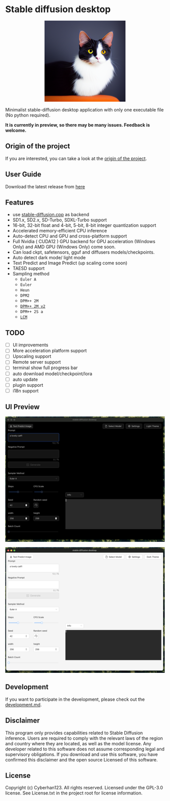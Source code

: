 # Stable diffusion desktop

<p align="center">
  <img src="./assets/img.png" width="256x">
</p>

Minimalist stable-diffusion desktop application with only one executable file (No python required).

**It is currently in preview, so there may be many issues. Feedback is welcome.**

## Origin of the project

If you are interested, you can take a look at the [origin of the project](./docs/origin.md).

## User Guide
Download the latest release from [here](https://github.com/Cyberhan123/stable-diffusion-desktop/releases/latest)

## Features
- use [stable-diffusion.cpp](https://github.com/leejet/stable-diffusion.cpp) as backend
- SD1.x, SD2.x, SD-Turbo, SDXL-Turbo support
- 16-bit, 32-bit float and 4-bit, 5-bit, 8-bit integer quantization support
- Accelerated memory-efficient CPU inference
- Auto-detect CPU and GPU and cross-platform support
- Full Nvidia ( CUDA12 ) GPU backend for GPU acceleration (Windows Only) and AMD GPU (Windows Only) come soon.
- Can load ckpt, safetensors, gguf and diffusers models/checkpoints. 
- Auto detect dark mode/ light mode
- Text Predict and Image Predict (up scaling come soon)
- TAESD support
- Sampling method
    - `Euler A`
    - `Euler`
    - `Heun`
    - `DPM2`
    - `DPM++ 2M`
    - [`DPM++ 2M v2`](https://github.com/AUTOMATIC1111/stable-diffusion-webui/discussions/8457)
    - `DPM++ 2S a`
    - [`LCM`](https://github.com/AUTOMATIC1111/stable-diffusion-webui/issues/13952)

## TODO
- [ ] UI improvements
- [ ] More acceleration platform support
- [ ] Upscaling support
- [ ] Remote server support
- [ ] terminal show full progress bar
- [ ] auto download model/checkpoint/lora
- [ ] auto update
- [ ] plugin support
- [ ] i18n support

## UI Preview
<p align="center">
  <img src="./assets/sd_desktop_light.png" width="768x">
</p>
<p align="center">
  <img src="./assets/sd_desktop_dark.png" width="768x">
</p>

## Development

If you want to participate in the development, please check out the [development.md](./docs/development.md).

## Disclaimer

This program only provides capabilities related to Stable Diffusion inference. 
Users are required to comply with the relevant laws of the region and country where they are located, 
as well as the model license.
Any developer related to this software does not assume corresponding legal and supervisory obligations.
If you download and use this software, you have confirmed this disclaimer and the open source Licensed of this software.

## License

Copyright (c) Cyberhan123. All rights reserved. Licensed under the GPL-3.0 license. 
See License.txt in the project root for license information.
